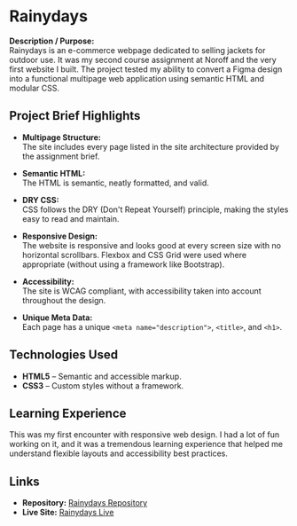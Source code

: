 # Rainydays

**Description / Purpose:**  
Rainydays is an e-commerce webpage dedicated to selling jackets for outdoor use. It was my second course assignment at Noroff and the very first website I built. The project tested my ability to convert a Figma design into a functional multipage web application using semantic HTML and modular CSS.

## Project Brief Highlights

- **Multipage Structure:**  
  The site includes every page listed in the site architecture provided by the assignment brief.

- **Semantic HTML:**  
  The HTML is semantic, neatly formatted, and valid.

- **DRY CSS:**  
  CSS follows the DRY (Don't Repeat Yourself) principle, making the styles easy to read and maintain.

- **Responsive Design:**  
  The website is responsive and looks good at every screen size with no horizontal scrollbars. Flexbox and CSS Grid were used where appropriate (without using a framework like Bootstrap).

- **Accessibility:**  
  The site is WCAG compliant, with accessibility taken into account throughout the design.

- **Unique Meta Data:**  
  Each page has a unique `<meta name="description">`, `<title>`, and `<h1>`.

## Technologies Used

- **HTML5** – Semantic and accessible markup.
- **CSS3** – Custom styles without a framework.


## Learning Experience

This was my first encounter with responsive web design. I had a lot of fun working on it, and it was a tremendous learning experience that helped me understand flexible layouts and accessibility best practices.

## Links

- **Repository:** [Rainydays Repository](https://github.com/NoroffFEU/html-css-course-assignment-remylian)
- **Live Site:** [Rainydays Live](https://norofffeu.github.io/html-css-course-assignment-remylian/)
